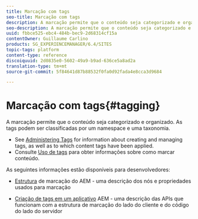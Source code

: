 ```yaml
---
title: Marcação com tags
seo-title: Marcação com tags
description: A marcação permite que o conteúdo seja categorizado e organizado
seo-description: A marcação permite que o conteúdo seja categorizado e organizado
uuid: fbbce525-ebc4-484b-bec9-2d68314cf15a
contentOwner: Guillaume Carlino
products: SG_EXPERIENCEMANAGER/6.4/SITES
topic-tags: platform
content-type: reference
discoiquuid: 2d0835e0-5602-49a9-b9ad-636ce5a8ad2a
translation-type: tm+mt
source-git-commit: 5f84641d87b88532f0fa0d92fada4e8cca3d9684

---
```



# Marcação com tags{#tagging}

A marcação permite que o conteúdo seja categorizado e organizado. As tags podem ser classificadas por um namespace e uma taxonomia.

* See [Administering Tags](/help/sites-administering/tags.md) for information about creating and managing tags, as well as to which content tags have been applied.
* Consulte [Uso de tags](/help/sites-authoring/tags.md) para obter informações sobre como marcar conteúdo.

As seguintes informações estão disponíveis para desenvolvedores:

* [Estrutura](/help/sites-developing/framework.md) de marcação do AEM - uma descrição dos nós e propriedades usados para marcação

* [Criação de tags em um aplicativo](/help/sites-developing/building.md) AEM - uma descrição das APIs que funcionam com a estrutura de marcação do lado do cliente e do código do lado do servidor